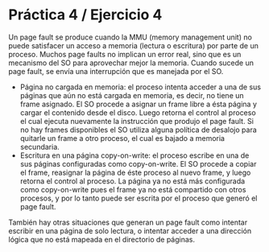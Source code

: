 # Práctica 4 / Ejercicio 4

Un page fault se produce cuando la MMU (memory management unit) no puede satisfacer un acceso a memoria (lectura o escritura) por parte de un proceso. Muchos page faults no implican un error real, sino que es un mecanismo del SO para aprovechar mejor la memoria. Cuando sucede un page fault, se envía una interrupción que es manejada por el SO.

- Página no cargada en memoria: el proceso intenta acceder a una de sus páginas que aún no está cargada en memoria, es decir, no tiene un frame asignado. El SO procede a asignar un frame libre a ésta página y cargar el contenido desde el disco. Luego retorna el control al proceso el cual ejecuta nuevamente la instrucción que produjo el page fault. Si no hay frames disponibles el SO utiliza alguna política de desalojo para quitarle un frame a otro proceso, el cual es bajado a memoria secundaria.
- Escritura en una página copy-on-write: el proceso escribe en una de sus páginas configuradas como copy-on-write. El SO procede a copiar el frame, reasignar la página de éste proceso al nuevo frame, y luego retorna el control al proceso. La página ya no está más configurada como copy-on-write pues el frame ya no está compartido con otros procesos, y por lo tanto puede ser escrita por el proceso que generó el page fault.

También hay otras situaciones que generan un page fault como intentar escribir en una página de solo lectura, o intentar acceder a una dirección lógica que no está mapeada en el directorio de páginas.
